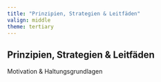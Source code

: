 ```yaml
---
title: "Prinzipien, Strategien & Leitfäden"
valign: middle
theme: tertiary
---
```

## Prinzipien, Strategien & Leitfäden

Motivation & Haltungsgrundlagen
